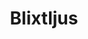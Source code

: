 ---
title: 'Blixtljus'
symbol_image: '/images/symbols/insats/26.svg'
weight: 26
card: true
card_color: 'bg-symbol-red'
---
